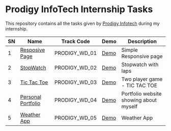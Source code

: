 # Prodigy InfoTech Internship Tasks

This repository contains all the tasks given by [Prodigy Infotech](https://prodigyinfotech.dev/) during my internship.

| SN  | Name                                    | Track Code    | Demo                                                     | Description                            |
| --- | --------------------------------------- | ------------- | -----------------------------------------------------    | -------------------------------------- |
| 1   | [Resposive Page](/PRODIGY_WD_01/README.md)     | PRODIGY_WD_01 | [Demo](https://prodigy-wd-1.netlify.app/)         | Simple Responsive page                 |
| 2   | [StopWatch](/PRODIGY_WD_02/README.md)  | PRODIGY_WD_02 | [Demo](https://prodigy-tech-internship-kprl.vercel.app/)  | Stopwatch with laps                    |
| 3   | [Tic Tac Toe](/PRODIGY_WD_03/Readme.md) | PRODIGY_WD_03 | [Demo](https://prodigy-tech-internship.vercel.app/)      | Two player game - TIC TAC TOE          |
| 4   | [Personal Portfolio](/PRODIGY_WD_04/readme.md) | PRODIGY_WD_04 | [Demo](https://projects-nine-blond.vercel.app/)   | Portfolio website showing about myself |
| 5   | [Weather App](/PRODIGY_WD_04/README.md) | PRODIGY_WD_05 | [Demo](https://projects-nine-blond.vercel.app/)   | Weather App |
